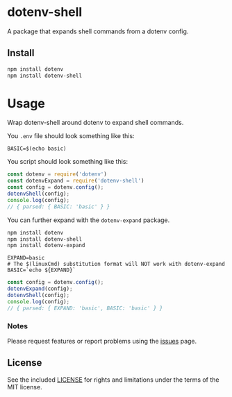 # dotenv-shell

A package that expands shell commands from a dotenv config.

## Install

```sh
npm install dotenv
npm install dotenv-shell
```

# Usage

Wrap dotenv-shell around dotenv to expand shell commands.

You `.env` file should look something like this:

```text
BASIC=$(echo basic)
```

You script should look something like this:

```js
const dotenv = require('dotenv')
const dotenvExpand = require('dotenv-shell')
const config = dotenv.config();
dotenvShell(config);
console.log(config);
// { parsed: { BASIC: 'basic' } }
```

You can further expand with the `dotenv-expand` package.

```sh
npm install dotenv
npm install dotenv-shell
npm install dotenv-expand
```

```text
EXPAND=basic
# The $(linuxCmd) substitution format will NOT work with dotenv-expand
BASIC=`echo ${EXPAND}`
```

```js
const config = dotenv.config();
dotenvExpand(config);
dotenvShell(config);
console.log(config);
// { parsed: { EXPAND: 'basic', BASIC: 'basic' } }
```

### Notes

Please request features or report problems using the [issues](https://github.com/miguel-a-calles-mba/dotenv-shell/issues) page.

## License

See the included [LICENSE](LICENSE) for rights and limitations under the terms of the MIT license.
